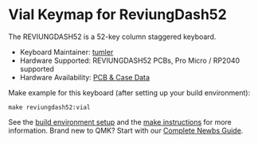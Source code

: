 # Vial Keymap for ReviungDash52

The REVIUNGDASH52 is a 52-key column staggered keyboard.

* Keyboard Maintainer: [tumler](https://github.com/tumler)
* Hardware Supported: REVIUNGDASH52 PCBs, Pro Micro / RP2040 supported
* Hardware Availability: [PCB & Case Data](https://github.com/tumler/reviungdash/tree/master/reviungdash52)

Make example for this keyboard (after setting up your build environment):

    make reviungdash52:vial

See the [build environment setup](https://docs.qmk.fm/#/getting_started_build_tools) and the [make instructions](https://docs.qmk.fm/#/getting_started_make_guide) for more information. Brand new to QMK? Start with our [Complete Newbs Guide](https://docs.qmk.fm/#/newbs).
